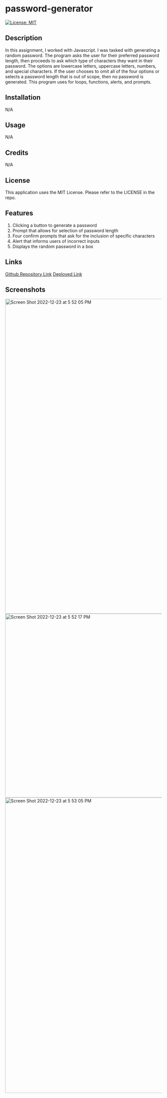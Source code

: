 # password-generator

[![License: MIT](https://img.shields.io/badge/License-MIT-yellow.svg)](https://opensource.org/licenses/MIT)

## Description

In this assignment, I worked with Javascript. I was tasked with generating a random password. The program asks the user for their preferred password length, then proceeds to ask which type of characters they want in their password. The options are lowercase letters, uppercase letters, numbers, and special characters. If the user chooses to omit all of the four options or selects a password length that is out of scope, then no password is generated. This program uses for loops, functions, alerts, and prompts.

## Installation

N/A

## Usage

N/A

## Credits

N/A

## License

This application uses the MIT License.
Please refer to the LICENSE in the repo.


## Features

1) Clicking a button to generate a password
2) Prompt that allows for selection of password length
3) Four confirm prompts that ask for the inclusion of specific characters
4) Alert that informs users of incorrect inputs
5) Displays the random password in a box


## Links

[Github Repository Link](https://github.com/danialmirza99/password-generator)
[Deployed Link](https://danialmirza99.github.io/password-generator/)

## Screenshots

<img width="1012" alt="Screen Shot 2022-12-23 at 5 52 05 PM" src="https://user-images.githubusercontent.com/61335608/209417299-08a92cfb-6ebe-4dff-a4b2-fef615aa590a.png">

<img width="591" alt="Screen Shot 2022-12-23 at 5 52 17 PM" src="https://user-images.githubusercontent.com/61335608/209417304-6c67e3da-660a-4999-a6b4-142af8459977.png">

<img width="950" alt="Screen Shot 2022-12-23 at 5 53 05 PM" src="https://user-images.githubusercontent.com/61335608/209417322-8960c5e7-7421-4c0b-885a-c48febf97d4c.png">
